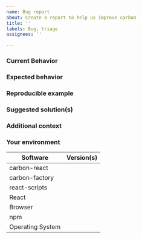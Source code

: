 ```yaml
---
name: Bug report
about: Create a report to help us improve carbon
title: ''
labels: Bug, triage
assignees: ''

---
```


### Current Behavior
<!-- If applicable, add screenshots to help explain your problem. You can paste these directly into GitHub. -->

### Expected behavior
<!-- A clear and concise description of what you expected to happen. -->

### Reproducible example
<!-- Please fork this CodeSandbox (https://codesandbox.io/s/carbon-quickstart-xi5jc) and include any required steps to reproduce -->

### Suggested solution(s)
<!-- How could we solve this bug? What changes would need to make to carbon? -->

### Additional context
<!-- Add any other context about the problem here.  -->

### Your environment
<!-- PLEASE FILL THIS OUT -->
| Software               | Version(s) |
| ----------------- | ---------- |
| carbon-react        |
| carbon-factory     |
| react-scripts         | 
| React                     |
| Browser                 |
| npm                        |
| Operating System |
